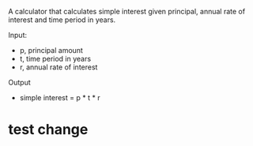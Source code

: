 A calculator that calculates simple interest given principal, annual rate of interest and time period in years.

Input:
* p, principal amount
* t, time period in years
* r, annual rate of interest
   
Output
* simple interest = p \* t \* r


# test change